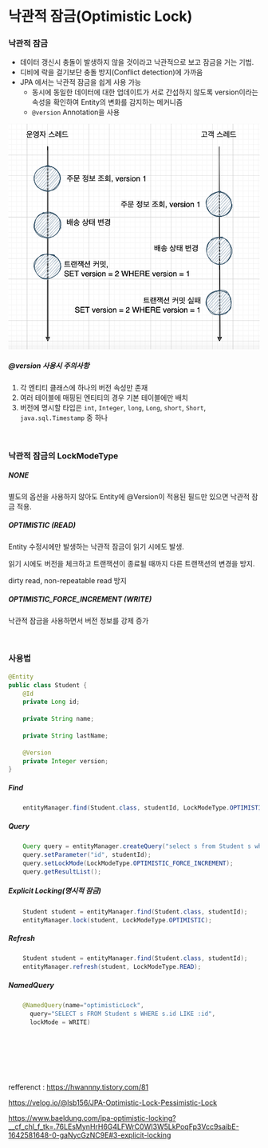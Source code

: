 # 낙관적 잠금(Optimistic Lock)

### 낙관적 잠금

* 데이터 갱신시 충돌이 발생하지 않을 것이라고 낙관적으로 보고 잠금을 거는 기법.
* 디비에 락을 걸기보단 충돌 방지(Conflict detection)에 가까움
* JPA 에서는 낙관적 잠금을 쉽게 사용 가능
  * 동시에 동일한 데이터에 대한 업데이트가 서로 간섭하지 않도록 version이라는 속성을 확인하여 Entity의 변화를 감지하는 메커니즘
  * `@version` Annotation을 사용

![](./images/낙관적잠금.png)

##### @version 사용시 주의사항

1. 각 엔티티 클래스에 하나의 버전 속성만 존재
2. 여러 테이블에 매핑된 엔티티의 경우 기본 테이블에만 배치
3. 버전에 명시할 타입은 `int`, `Integer`, `long`, `Long`, `short`, `Short`, `java.sql.Timestamp` 중 하나

<br>

### 낙관적 잠금의 LockModeType

##### NONE

별도의 옵션을 사용하지 않아도 Entity에 @Version이 적용된 필드만 있으면 낙관적 잠금 적용.

##### OPTIMISTIC (READ)

Entity 수정시에만 발생하는 낙관적 잠금이 읽기 시에도 발생.

읽기 시에도 버전을 체크하고 트랜잭션이 종료될 때까지 다른 트랜잭션의 변경을 방지.

dirty read, non-repeatable read 방지

##### OPTIMISTIC_FORCE_INCREMENT (WRITE)

낙관적 잠금을 사용하면서 버전 정보를 강제 증가

<br>

### 사용법

```java
@Entity
public class Student {
    @Id
    private Long id;
    
    private String name;
    
    private String lastName;
    
    @Version
    private Integer version;
}
```
##### Find

```java
	entityManager.find(Student.class, studentId, LockModeType.OPTIMISTIC);
```

##### Query

```java
    Query query = entityManager.createQuery("select s from Student s where s.id = :id");
    query.setParameter("id", studentId);
    query.setLockMode(LockModeType.OPTIMISTIC_FORCE_INCREMENT);
    query.getResultList();
```

##### Explicit Locking(명시적 잠금)

```java
    Student student = entityManager.find(Student.class, studentId);
    entityManager.lock(student, LockModeType.OPTIMISTIC);
```

##### Refresh

```java
    Student student = entityManager.find(Student.class, studentId);
    entityManager.refresh(student, LockModeType.READ);
```

##### NamedQuery

```java
    @NamedQuery(name="optimisticLock",
      query="SELECT s FROM Student s WHERE s.id LIKE :id",
      lockMode = WRITE)
```



<br><br><br><br><br>

 refferenct : https://hwannny.tistory.com/81

https://velog.io/@lsb156/JPA-Optimistic-Lock-Pessimistic-Lock

https://www.baeldung.com/jpa-optimistic-locking?__cf_chl_f_tk=.76LEsMynHrH6G4LFWrC0WI3W5LkPoqFp3Vcc9saibE-1642581648-0-gaNycGzNC9E#3-explicit-locking